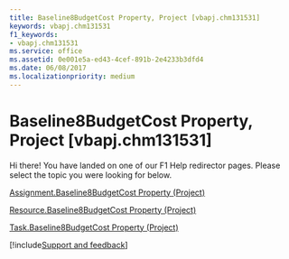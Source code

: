 ```yaml
---
title: Baseline8BudgetCost Property, Project [vbapj.chm131531]
keywords: vbapj.chm131531
f1_keywords:
- vbapj.chm131531
ms.service: office
ms.assetid: 0e001e5a-ed43-4cef-891b-2e4233b3dfd4
ms.date: 06/08/2017
ms.localizationpriority: medium
---
```



# Baseline8BudgetCost Property, Project [vbapj.chm131531]

Hi there! You have landed on one of our F1 Help redirector pages. Please select the topic you were looking for below.

[Assignment.Baseline8BudgetCost Property (Project)](https://msdn.microsoft.com/library/bd8febca-06f7-29f7-6b94-e7ca72f3c1c6%28Office.15%29.aspx)

[Resource.Baseline8BudgetCost Property (Project)](https://msdn.microsoft.com/library/560763f2-c6e6-8d33-033f-4081db293b61%28Office.15%29.aspx)

[Task.Baseline8BudgetCost Property (Project)](https://msdn.microsoft.com/library/c7a21b32-2992-42b6-3db0-3c9ebae0c636%28Office.15%29.aspx)

[!include[Support and feedback](~/includes/feedback-boilerplate.md)]